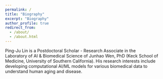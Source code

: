 ```yaml
---
permalink: /
title: "Biography"
excerpt: "Biography"
author_profile: true
redirect_from: 
  - /about/
  - /about.html
---
```


Ping-Ju Lin is a Postdoctoral Scholar - Research Associate in the Laboratory of AI & Biomedical Science of Junhao Wen, PhD (Keck School of Medicine, University of Southern California). His research interests include developing computational AI/ML models for various biomedical data to understand human aging and disease.
